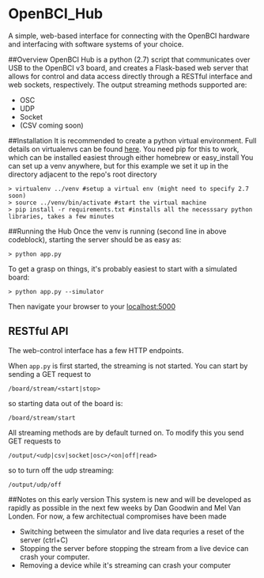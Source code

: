# OpenBCI_Hub
A simple, web-based interface for connecting with the OpenBCI hardware and interfacing with software systems of your choice.

##Overview
OpenBCI Hub is a python (2.7) script that communicates over USB to the OpenBCI v3 board, and creates a Flask-based web server that allows for control and data access directly through a RESTful interface and web sockets, respectively. The output streaming methods supported are:
* OSC
* UDP
* Socket 
* (CSV coming soon)

##Installation
It is recommended to create a python virtual environment. Full details on virtualenvs can be found [here](http://docs.python-guide.org/en/latest/dev/virtualenvs/). You need pip for this to work, which can be installed easiest through either homebrew or easy_install
You can set up a venv anywhere, but for this example we set it up in the directory adjacent to the repo's root directory

```
> virtualenv ../venv #setup a virtual env (might need to specify 2.7 soon)
> source ../venv/bin/activate #start the virtual machine
> pip install -r requirements.txt #installs all the necesssary python libraries, takes a few minutes
```
##Running the Hub
Once the venv is running (second line in above codeblock), starting the server should be as easy as:
```
> python app.py
```
To get a grasp on things, it's probably easiest to start with a simulated board:
```
> python app.py --simulator
```
Then navigate your browser to your [localhost:5000](http://localhost:5000)

## RESTful API

The web-control interface has a few HTTP endpoints. 

When `app.py` is first started, the streaming is not started. You can start by sending a GET request to 
```
/board/stream/<start|stop>
```
so starting data out of the board is:
```
/board/stream/start
```

All streaming methods are by default turned on. To modify this you send GET requests to 

```
/output/<udp|csv|socket|osc>/<on|off|read>
```
so to turn off the udp streaming:
```
/output/udp/off
```

##Notes on this early version
This system is new and will be developed as rapidly as possible in the next few weeks by Dan Goodwin and Mel Van Londen. For now, a few architectual compromises have been made

* Switching between the simulator and live data requries a reset of the server (ctrl+C)
* Stopping the server before stopping the stream from a live device can crash your computer.
* Removing a device while it's streaming can crash your computer





